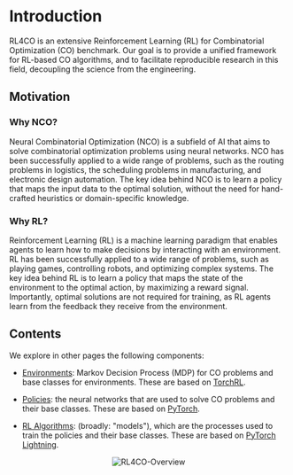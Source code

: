 # Introduction

RL4CO is an extensive Reinforcement Learning (RL) for Combinatorial Optimization (CO) benchmark. Our goal is to provide a unified framework for RL-based CO algorithms, and to facilitate reproducible research in this field, decoupling the science from the engineering.




## Motivation

### Why NCO?
Neural Combinatorial Optimization (NCO) is a subfield of AI that aims to solve combinatorial optimization problems using neural networks. NCO has been successfully applied to a wide range of problems, such as the routing problems in logistics, the scheduling problems in manufacturing, and electronic design automation. The key idea behind NCO is to learn a policy that maps the input data to the optimal solution, without the need for hand-crafted heuristics or domain-specific knowledge.


### Why RL?
Reinforcement Learning (RL) is a machine learning paradigm that enables agents to learn how to make decisions by interacting with an environment. RL has been successfully applied to a wide range of problems, such as playing games, controlling robots, and optimizing complex systems. The key idea behind RL is to learn a policy that maps the state of the environment to the optimal action, by maximizing a reward signal. Importantly, optimal solutions are not required for training, as RL agents learn from the feedback they receive from the environment.



## Contents

We explore in other pages the following components:

- [Environments](environments.md): Markov Decision Process (MDP) for CO problems and base classes for environments. These are based on [TorchRL](https://pytorch.org/rl/stable/index.html).

- [Policies](policies.md): the neural networks that are used to solve CO problems and their base classes. These are based on [PyTorch](https://pytorch.org/).

- [RL Algorithms](rl.md): (broadly: "models"), which are the processes used to train the policies and their base classes. These are based on [PyTorch Lightning](https://lightning.ai/docs/pytorch/stable/).


<div align="center">
  <img src="https://github.com/ai4co/rl4co/assets/48984123/0e409784-05a9-4799-b7aa-6c0f76ecf27f" alt="RL4CO-Overview" style="max-width: 90%;">
</div>


